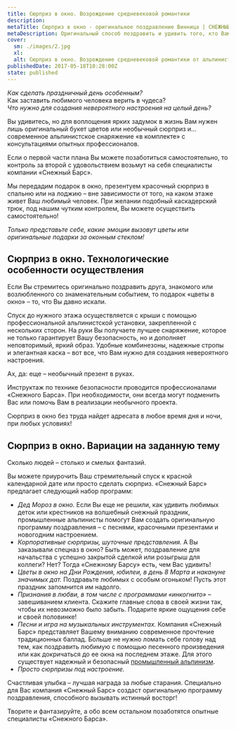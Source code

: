```yaml
---
title: Сюрприз в окно. Возрождение средневековой романтики
description: 
metaTitle: Сюрприз в окно - оригинальное поздравление Винница | СНЕЖНЫЙ БАРС
metaDescription: Оригинальный способ поздравить и удивить того, кто Вам дорог это – подарок в окно. Звоните ☎ +38 (097) 970-53-76 для заказа поздравления
cover:
  sm: ./images/2.jpg
  xl: 
  alt: Сюрприз в окно. Возрождение средневековой романтики от альпинистов компании "Снежный Барс" Фото
publishedDate: 2017-05-18T10:28:00Z
state: published    
---
```

_Как сделать праздничный день особенным?_  
Как заставить любимого человека верить в чудеса?  
_Что нужно для создания невероятного настроения на целый день?_

Вы удивитесь, но для воплощения ярких задумок в жизнь Вам нужен лишь оригинальный букет цветов или необычный сюрприз и… современное альпинистское снаряжение «в комплекте» с консультациями опытных профессионалов.

Если о первой части плана Вы можете позаботиться самостоятельно, то контроль за второй с удовольствием возьмут на себя специалисты компании «Снежный Барс».

Мы передадим подарок в окно, презентуем красочный сюрприз в спальню или на лоджию – вне зависимости от того, на каком этаже живет Ваш любимый человек. При желании подобный каскадерский трюк, под нашим чутким контролем, Вы можете осуществить самостоятельно!

_Только представьте себе, какие эмоции вызовут цветы или оригинальные подарки за оконным стеклом!_

## Сюрприз в окно. Технологические особенности осуществления

Если Вы стремитесь оригинально поздравить друга, знакомого или возлюбленного со знаменательным событием, то подарок «цветы в окно» – то, что Вы давно искали.    

Спуск до нужного этажа осуществляется с крыши с помощью профессиональной альпинистской установки, закрепленной с нескольких сторон. На руки Вы получаете лучшее снаряжение, которое не только гарантирует Вашу безопасность, но и дополняет неповторимый, яркий образ. Удобные комбинезоны, надежные стропы и элегантная каска – вот все, что Вам нужно для создания невероятного настроения.

Ах, да: еще – необычный презент в руках.

Инструктаж по технике безопасности проводится профессионалами «Снежного Барса». При необходимости, они всегда могут подменить Вас или помочь Вам в реализации необычного проекта.

Сюрприз в окно без труда найдет адресата в любое время дня и ночи, при любых условиях!

## Сюрприз в окно. Вариации на заданную тему

Сколько людей – столько и смелых фантазий.

Вы можете приурочить Ваш стремительный спуск к красной календарной дате или просто сделать сюрприз. «Снежный Барс» предлагает следующий набор программ:

* _Дед Мороз в окно._ Если Вы еще не решили, как удивить любимых деток или крестников на волшебный снежный праздник, промышленные альпинисты помогут Вам создать оригинальную программу поздравления – с песнями, красочными презентами и новогодним настроением.
* _Корпоративные сюрпризы, шуточные представления._ А Вы заказывали спецназ в окно? Быть может, поздравление для начальства с успешно закрытой сделкой или розыгрыш для коллеги? Нет? Тогда «Снежному Барсу» есть, чем Вас удивить!
* _Цветы в окно_ _на Дни Рождения, юбилеи, в день 8 Марта и накануне значимых дат._ Поздравьте любимых с особым огоньком! Пусть этот праздник запомнится им надолго.
* _Признания в любви, в том числе с программами «инкогнито»_ – завешиванием клиента. Скажите главные слова в своей жизни так, чтобы их невозможно было забыть. Подарите яркие ощущения себе и своей половинке!
* _Песни и игра на музыкальных инструментах._ Компания «Снежный Барс» представляет Вашему вниманию современное прочтение традиционных баллад. Больше не нужно ломать себе голову над тем, как поздравить любимую с помощью песенного произведения или как докричаться до ее окна на последнем этаже. Для этого существует надежный и безопасный [промышленный альпинизм](/promyshlennyi-alpinizm/ "Высотные работы любой сложности").
* _Просто сюрпризы под настроение._

Счастливая улыбка – лучшая награда за любые старания. Специально для Вас компания «Снежный Барс» создаст оригинальную программу поздравления, способного вызывать истинный восторг!

Творите и фантазируйте, а обо всем остальном позаботятся опытные специалисты «Снежного Барса».
